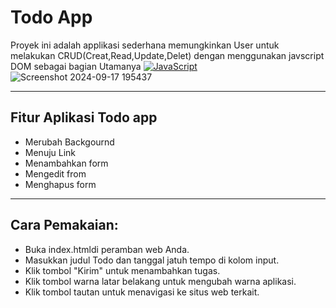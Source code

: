 # Todo App
Proyek ini adalah applikasi sederhana memungkinkan User untuk melakukan CRUD(Creat,Read,Update,Delet) dengan menggunakan javscript DOM sebagai bagian Utamanya [![JavaScript](https://img.shields.io/badge/--F7DF1E?logo=javascript&logoColor=000)](https://www.javascript.com/)
![Screenshot 2024-09-17 195437](https://github.com/user-attachments/assets/933c77da-c595-42a7-8bfa-93bafea8f850)

***
## Fitur Aplikasi Todo app
- Merubah Backgournd
- Menuju Link
- Menambahkan form
- Mengedit from
- Menghapus form
***
## Cara Pemakaian:
- Buka index.htmldi peramban web Anda.
- Masukkan judul Todo dan tanggal jatuh tempo di kolom input.
- Klik tombol "Kirim" untuk menambahkan tugas.
- Klik tombol warna latar belakang untuk mengubah warna aplikasi.
- Klik tombol tautan untuk menavigasi ke situs web terkait.
